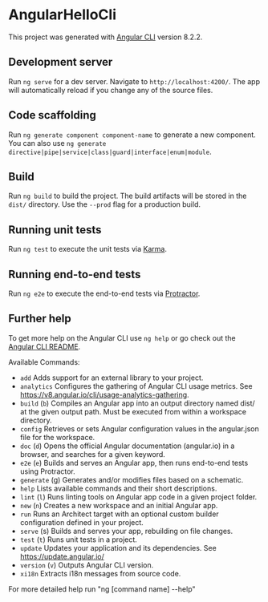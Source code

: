 # AngularHelloCli

This project was generated with [Angular CLI](https://github.com/angular/angular-cli) version 8.2.2.

## Development server

Run `ng serve` for a dev server. Navigate to `http://localhost:4200/`. The app will automatically reload if you change any of the source files.

## Code scaffolding

Run `ng generate component component-name` to generate a new component. You can also use `ng generate directive|pipe|service|class|guard|interface|enum|module`.

## Build

Run `ng build` to build the project. The build artifacts will be stored in the `dist/` directory. Use the `--prod` flag for a production build.

## Running unit tests

Run `ng test` to execute the unit tests via [Karma](https://karma-runner.github.io).

## Running end-to-end tests

Run `ng e2e` to execute the end-to-end tests via [Protractor](http://www.protractortest.org/).

## Further help

To get more help on the Angular CLI use `ng help` or go check out the [Angular CLI README](https://github.com/angular/angular-cli/blob/master/README.md).

Available Commands:

- `add` Adds support for an external library to your project.
- `analytics` Configures the gathering of Angular CLI usage metrics. See <https://v8.angular.io/cli/usage-analytics-gathering>.
- `build` (`b`) Compiles an Angular app into an output directory named dist/ at the given output path. Must be executed from within a workspace directory.
- `config` Retrieves or sets Angular configuration values in the angular.json file for the workspace.
- `doc` (`d`) Opens the official Angular documentation (angular.io) in a browser, and searches for a given keyword.
- `e2e` (`e`) Builds and serves an Angular app, then runs end-to-end tests using Protractor.
- `generate` (g) Generates and/or modifies files based on a schematic.
- `help` Lists available commands and their short descriptions.
- `lint` (`l`) Runs linting tools on Angular app code in a given project folder.
- `new` (`n`) Creates a new workspace and an initial Angular app.
- `run` Runs an Architect target with an optional custom builder configuration defined in your project.
- `serve` (s) Builds and serves your app, rebuilding on file changes.
- `test` (`t`) Runs unit tests in a project.
- `update` Updates your application and its dependencies. See <https://update.angular.io/>
- `version` (`v`) Outputs Angular CLI version.
- `xi18n` Extracts i18n messages from source code.

For more detailed help run "ng [command name] --help"
